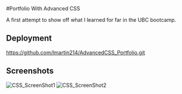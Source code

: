 
#Portfolio With Advanced CSS

A first attempt to show off what I learned for far in the UBC bootcamp.


## Deployment



https://github.com/lmartin214/AdvancedCSS_Portfolio.git


## Screenshots

![CSS_ScreenShot1](https://user-images.githubusercontent.com/107451001/186506797-b6bd6e54-18d1-455b-9c43-44d2a50a0dc7.png)
![CSS_ScreenShot2](https://user-images.githubusercontent.com/107451001/186506948-f196ea40-58ef-4a0f-b1fb-74aecd09fb37.png)

